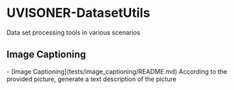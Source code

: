 <H1> UVISONER-DatasetUtils</H1>
Data set processing tools in various scenarios

<H2>Image Captioning</H2>
- [Image Captioning](tests/image_captioning/README.md)  
According to the provided picture, generate a text description of the picture

